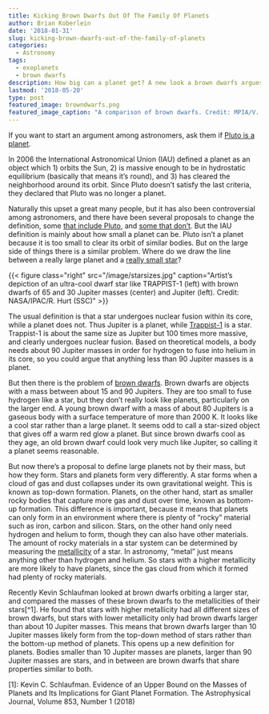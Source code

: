 ```yaml
---
title: Kicking Brown Dwarfs Out Of The Family Of Planets
author: Brian Koberlein
date: '2018-01-31'
slug: kicking-brown-dwarfs-out-of-the-family-of-planets
categories:
  - Astronomy
tags:
  - exoplanets
  - brown dwarfs
description: How big can a planet get? A new look a brown dwarfs argues planets are smaller than we thought.
lastmod: '2018-05-20'
type: post
featured_image: browndwarfs.png
featured_image_caption: "A comparison of brown dwarfs. Credit: MPIA/V. Joergens"
---
```


If you want to start an argument among astronomers, ask them if [Pluto is a planet](https://briankoberlein.com/2014/03/21/alas-poor-ceres/). 

In 2006 the International Astronomical Union (IAU) defined a planet as an object which 1) orbits the Sun, 2) is massive enough to be in hydrostatic equilibrium (basically that means it’s round), and 3) has cleared the neighborhood around its orbit. Since Pluto doesn’t satisfy the last criteria, they declared that Pluto was no longer a planet.

Naturally this upset a great many people, but it has also been controversial among astronomers, and there have been several proposals to change the definition, some [that include Pluto](https://briankoberlein.com/2017/02/23/sun-hundred-worlds/), and [some that don’t](https://briankoberlein.com/2016/02/15/makes-planet-planet/). But the IAU definition is mainly about how small a planet can be. Pluto isn’t a planet because it is too small to clear its orbit of similar bodies. But on the large side of things there is a similar problem. Where do we draw the line between a really large planet and a [really small star](https://briankoberlein.com/2014/09/25/coolest-star/)?

{{< figure class="right" src="/image/starsizes.jpg" caption="Artist’s depiction of an ultra-cool dwarf star like TRAPPIST-1 (left) with brown dwarfs of 65 and 30 Jupiter masses (center) and Jupiter (left). Credit: NASA/IPAC/R. Hurt (SSC)" >}}

The usual definition is that a star undergoes nuclear fusion within its core, while a planet does not. Thus Jupiter is a planet, while [Trappist-1](https://briankoberlein.com/2017/03/18/what-we-really-see/) is a star. Trappist-1 is about the same size as Jupiter but 100 times more massive, and clearly undergoes nuclear fusion. Based on theoretical models, a body needs about 90 Jupiter masses in order for hydrogen to fuse into helium in its core, so you could argue that anything less than 90 Jupiter masses is a planet.

But then there is the problem of [brown dwarfs](https://briankoberlein.com/2014/04/19/brown-dwarf-desert/). Brown dwarfs are objects with a mass between about 15 and 90 Jupiters. They are too small to fuse hydrogen like a star, but they don’t really look like planets, particularly on the larger end. A young brown dwarf with a mass of about 80 Jupiters  is a gaseous body with a surface temperature of more than 2000 K. It looks like a cool star rather than a large planet. It seems odd to call a star-sized object that gives off a warm red glow a planet. But since brown dwarfs cool as they age, an old brown dwarf could look very much like Jupiter, so calling it a planet seems reasonable.

But now there’s a proposal to define large planets not by their mass, but how they form. Stars and planets form very differently. A star forms when a cloud of gas and dust collapses under its own gravitational weight. This is known as top-down formation. Planets, on the other hand, start as smaller rocky bodies that capture more gas and dust over time, known as bottom-up formation. This difference is important, because it means that planets can only form in an environment where there is plenty of “rocky” material such as iron, carbon and silicon. Stars, on the other hand only need hydrogen and helium to form, though they can also have other materials. The amount of rocky materials in a star system can be determined by measuring the [metallicity](https://briankoberlein.com/2014/06/03/testing-metal/) of a star. In astronomy, “metal” just means anything other than hydrogen and helium. So stars with a higher metallicity are more likely to have planets, since the gas cloud from which it formed had plenty of rocky materials.

Recently Kevin Schlaufman looked at brown dwarfs orbiting a larger star, and compared the masses of these brown dwarfs to the metallicities of their stars[^1]. He found that stars with higher metallicity had all different sizes of brown dwarfs, but stars with lower metallicity only had brown dwarfs larger than about 10 Jupiter masses. This means that brown dwarfs larger than 10 Jupiter masses likely form from the top-down method of stars rather than the bottom-up method of planets. This opens up a new definition for planets. Bodies smaller than 10 Jupiter masses are planets, larger than 90 Jupiter masses are stars, and in between are brown dwarfs that share properties similar to both.

[1]: Kevin C. Schlaufman. Evidence of an Upper Bound on the Masses of Planets and Its Implications for Giant Planet Formation. The Astrophysical Journal, Volume 853, Number 1 (2018)